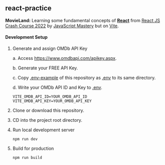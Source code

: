 ## react-practice
**MovieLand:**
Learning some fundamental concepts of [**React**](https://reactjs.org/) from
[React JS Crash Course 2022](https://www.youtube.com/watch?v=b9eMGE7QtTk&t)
by
[JavaScript Mastery](https://www.youtube.com/channel/UCmXmlB4-HJytD7wek0Uo97A)
but on [Vite](https://vitejs.dev/).

#### Development Setup
1. Generate and assign OMDb API Key

    a. Access <https://www.omdbapi.com/apikey.aspx>.
    
    b. Generate your FREE API Key.
    
    c. Copy [.env-example](.env-example) of this repository as [.env](.env) to its same directory.
    
    d. Write your OMDb API ID and Key to [.env](.env).
    ```.dotenv
    VITE_OMDB_API_ID=YOUR_OMDB_API_ID
    VITE_OMDB_API_KEY=YOUR_OMDB_API_KEY
    ```
2. Clone or download this repository.
3. CD into the project root directory.
4. Run local development server
    ```
    npm run dev
    ```
5. Build for production
   ```
   npm run build
   ```